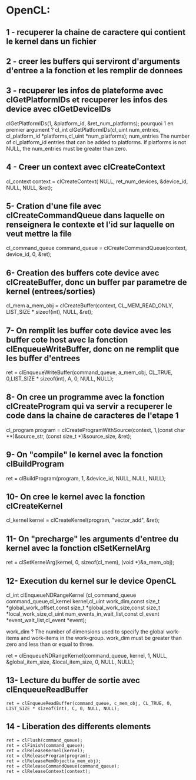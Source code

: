 # OpenCL:

## 1 - recuperer la chaine de caractere qui contient le kernel dans un fichier
## 2 - creer les buffers qui serviront d'arguments d'entree a la fonction et les remplir de donnees
## 3 - recuperer les infos de plateforme avec clGetPlatformIDs et recuperer les infos des device avec clGetDeviceIDs
clGetPlatformIDs(1, &platform_id, &ret_num_platforms); pourquoi 1 en premier argument ?
cl_int clGetPlatformIDs(cl_uint num_entries, cl_platform_id *platforms,cl_uint *num_platforms);
num_entries
The number of cl_platform_id entries that can be added to platforms. If platforms is
not NULL, the num_entries must be greater than zero.

## 4 - Creer un context avec clCreateContext
cl_context context = clCreateContext( NULL, ret_num_devices, &device_id, NULL, NULL, &ret);

## 5-  Cration d'une file avec clCreateCommandQueue dans laquelle on renseignera le contexte et l'id sur laquelle on veut mettre la file
cl_command_queue command_queue = clCreateCommandQueue(context, device_id, 0, &ret);

## 6-  Creation des buffers cote device avec clCreateBuffer, donc un buffer par parametre de kernel (entrees/sorties)
cl_mem a_mem_obj = clCreateBuffer(context, CL_MEM_READ_ONLY, LIST_SIZE * sizeof(int), NULL, &ret);

## 7- On remplit les buffer cote device avec les buffer cote host avec la fonction clEnqueueWriteBuffer, donc on ne remplit que les buffer d'entrees
ret = clEnqueueWriteBuffer(command_queue, a_mem_obj, CL_TRUE, 0,LIST_SIZE * sizeof(int), A, 0, NULL, NULL);

## 8- On cree un programme avec la fonction clCreateProgram qui va servir a recuperer le code dans la chaine de caracteres de l'etape 1
cl_program program = clCreateProgramWithSource(context, 1,(const char **)&source_str, (const size_t *)&source_size, &ret);

## 9- On "compile" le kernel avec la fonction clBuildProgram
ret = clBuildProgram(program, 1, &device_id, NULL, NULL, NULL);

## 10- On cree le kernel avec la fonction clCreateKernel
cl_kernel kernel = clCreateKernel(program, "vector_add", &ret);

## 11- On "precharge" les arguments d'entree du kernel avec la fonction clSetKernelArg
ret = clSetKernelArg(kernel, 0, sizeof(cl_mem), (void *)&a_mem_obj);

## 12- Execution du kernel sur le device OpenCL 
cl_int clEnqueueNDRangeKernel (cl_command_queue command_queue,cl_kernel kernel,cl_uint work_dim,const size_t *global_work_offset,const size_t *global_work_size,const size_t *local_work_size,cl_uint num_events_in_wait_list,const cl_event *event_wait_list,cl_event *event);

work_dim ?
The number of dimensions used to specify the global work-items and work-items in the work-group. work_dim must be greater than zero and less than or equal to three.

ret = clEnqueueNDRangeKernel(command_queue, kernel, 1, NULL, &global_item_size, &local_item_size, 0, NULL, NULL);

## 13- Lecture du buffer de sortie avec clEnqueueReadBuffer
    ret = clEnqueueReadBuffer(command_queue, c_mem_obj, CL_TRUE, 0, LIST_SIZE * sizeof(int), C, 0, NULL, NULL);

## 14 - Liberation des differents elements
    ret = clFlush(command_queue);
    ret = clFinish(command_queue);
    ret = clReleaseKernel(kernel);
    ret = clReleaseProgram(program);
    ret = clReleaseMemObject(a_mem_obj);
    ret = clReleaseCommandQueue(command_queue);
    ret = clReleaseContext(context);
